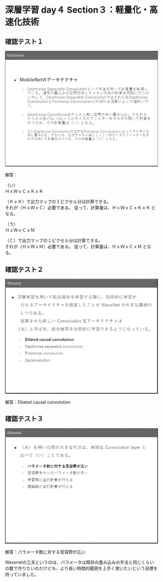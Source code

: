 # 深層学習 day４ Section３：軽量化・高速化技術

## 確認テスト１

<p align="center">
    <img src="https://github.com/ontheroad2021/RabbitChallenge/blob/main/images/4_2_3_2_Review_Test_01.png"> 
</p>

解答：

（い）  
ＨｘＷｘＣｘＫｘＫ  

（ＫｘＫ）で出力マップの１ピクセル分は計算できる。  
それが（ＨｘＷｘＣ）必要である。
従って、計算量は、ＨｘＷｘＣｘＫｘＫ となる。 


（う）  
ＨｘＷｘＣｘＭ  

（Ｃ）で出力マップの１ピクセル分は計算できる。  
それが（ＨｘＷｘＭ）必要である。
従って、計算量は、ＨｘＷｘＣｘＭ となる。 

## 確認テスト２

<p align="center">
    <img src="https://github.com/ontheroad2021/RabbitChallenge/blob/main/images/4_2_3_2_Review_Test_02.png"> 
</p>

解答：Dilated causal convolution

## 確認テスト３

<p align="center">
    <img src="https://github.com/ontheroad2021/RabbitChallenge/blob/main/images/4_2_3_2_Review_Test_03.png"> 
</p>

解答：パラメータ数に対する受容野が広い  

Wavenetの工夫というのは、パラメータは既存の畳み込みの手法と同じくらいの数で作りたいのだけども、より長い時間的範囲を上手く使いたいという目標を持っていました。
